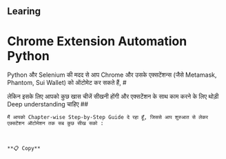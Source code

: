## Learing
# Chrome Extension Automation Python

Python और Selenium की मदद से आप Chrome और उसके एक्सटेंशन्स (जैसे Metamask, Phantom, Sui Wallet) को ऑटोमेट कर सकते हैं, #

लेकिन इसके लिए आपको कुछ खास चीजें सीखनी होंगी और एक्सटेंशन के साथ काम करने के लिए थोड़ी Deep understanding चाहिए ##

```
मैं आपको Chapter-wise Step-by-Step Guide दे रहा हूँ, जिससे आप शुरुआत से लेकर एक्सटेंशन ऑटोमेशन तक सब कुछ सीख सको :



**📋 Copy**



